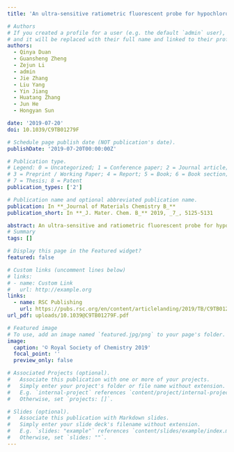 ```yaml
---
title: 'An ultra-sensitive ratiometric fluorescent probe for hypochlorous acid detection by the synergistic effect of AIE and TBET and its application of detecting exogenous/endogenous HOCl in living cells'

# Authors
# If you created a profile for a user (e.g. the default `admin` user), write the username (folder name) here
# and it will be replaced with their full name and linked to their profile.
authors:
  - Qinya Duan
  - Guansheng Zheng
  - Zejun Li
  - admin
  - Jie Zhang
  - Liu Yang
  - Yin Jiang
  - Huatang Zhang
  - Jun He
  - Hongyan Sun

date: '2019-07-20'
doi: 10.1039/C9TB01279F

# Schedule page publish date (NOT publication's date).
publishDate: '2019-07-20T00:00:00Z'

# Publication type.
# Legend: 0 = Uncategorized; 1 = Conference paper; 2 = Journal article;
# 3 = Preprint / Working Paper; 4 = Report; 5 = Book; 6 = Book section;
# 7 = Thesis; 8 = Patent
publication_types: ['2']

# Publication name and optional abbreviated publication name.
publication: In **_Journal of Materials Chemistry B_**
publication_short: In **_J. Mater. Chem. B_** 2019, _7_, 5125-5131

abstract: An ultra-sensitive and ratiometric fluorescent probe for hypochlorous acid (HOCl) detection based on the mechanism of aggregation induced emission (AIE) and through-bond energy transfer (TBET) has been reported herein. By exploiting the advantages of AIE and TBET, which eliminates emission leakage from dark donors, the probe exhibits ultra-high sensitivity towards HOCl by an enhancement of over 7000-fold in the fluorescence ratio (I589 nm/I477 nm), which is one of the highest recorded so far. The reaction mechanism has been discussed in detail, and the effects of interferents and the reaction kinetics have also been investigated. Lastly, the successful result of exogenous/endogenous HOCl imaging detection in different cell lines indicates the potential use of the probe in living systems.
# Summary
tags: []

# Display this page in the Featured widget?
featured: false

# Custom links (uncomment lines below)
# links:
# - name: Custom Link
#   url: http://example.org 
links:
  - name: RSC Publishing
    url: https://pubs.rsc.org/en/content/articlelanding/2019/TB/C9TB01279F
url_pdf: uploads/10.1039@C9TB01279F.pdf

# Featured image
# To use, add an image named `featured.jpg/png` to your page's folder.
image:
  caption: '© Royal Society of Chemistry 2019'
  focal_point: ''
  preview_only: false

# Associated Projects (optional).
#   Associate this publication with one or more of your projects.
#   Simply enter your project's folder or file name without extension.
#   E.g. `internal-project` references `content/project/internal-project/index.md`.
#   Otherwise, set `projects: []`.

# Slides (optional).
#   Associate this publication with Markdown slides.
#   Simply enter your slide deck's filename without extension.
#   E.g. `slides: "example"` references `content/slides/example/index.md`.
#   Otherwise, set `slides: ""`.
---
```


